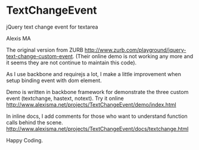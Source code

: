 # TextChangeEvent
jQuery text change event for textarea

Alexis MA

The original version from ZURB http://www.zurb.com/playground/jquery-text-change-custom-event.
(Their online demo is not working any more and it seems they are not continue to maintain this code).

As I use backbone and requirejs a lot, I make a little improvement when setup binding event with dom element.

Demo is written in backbone framework for demonstrate the three custom event (textchange, hastext, notext).
Try it online http://www.alexisma.net/projects/TextChangeEvent/demo/index.html

In inline docs, I add comments for those who want to understand function calls behind the scene.
http://www.alexisma.net/projects/TextChangeEvent/docs/textchange.html

Happy Coding.

